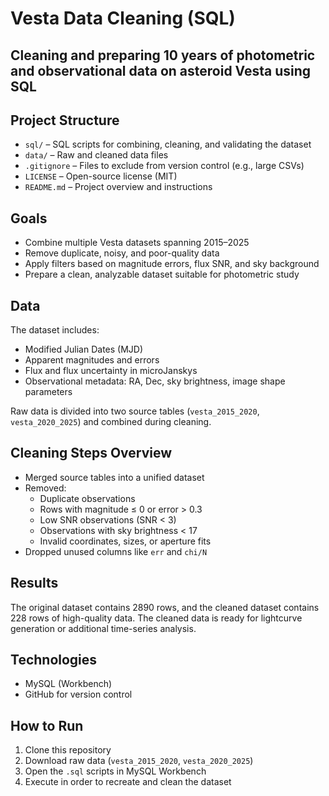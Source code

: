 # Vesta Data Cleaning (SQL)
## Cleaning and preparing 10 years of photometric and observational data on asteroid Vesta using SQL


## Project Structure

- `sql/` – SQL scripts for combining, cleaning, and validating the dataset
- `data/` – Raw and cleaned data files
- `.gitignore` – Files to exclude from version control (e.g., large CSVs)
- `LICENSE` – Open-source license (MIT)
- `README.md` – Project overview and instructions

## Goals

- Combine multiple Vesta datasets spanning 2015–2025
- Remove duplicate, noisy, and poor-quality data
- Apply filters based on magnitude errors, flux SNR, and sky background
- Prepare a clean, analyzable dataset suitable for photometric study

## Data

The dataset includes:
- Modified Julian Dates (MJD)
- Apparent magnitudes and errors
- Flux and flux uncertainty in microJanskys
- Observational metadata: RA, Dec, sky brightness, image shape parameters

Raw data is divided into two source tables (`vesta_2015_2020`, `vesta_2020_2025`) and combined during cleaning.

## Cleaning Steps Overview

- Merged source tables into a unified dataset
- Removed:
  - Duplicate observations
  - Rows with magnitude ≤ 0 or error > 0.3
  - Low SNR observations (SNR < 3)
  - Observations with sky brightness < 17
  - Invalid coordinates, sizes, or aperture fits
- Dropped unused columns like `err` and `chi/N`

## Results

The original dataset contains 2890 rows, and the cleaned dataset contains 228 rows of high-quality data. The cleaned data is ready for lightcurve generation or additional time-series analysis.


## Technologies

- MySQL (Workbench)
- GitHub for version control

## How to Run

1. Clone this repository
2. Download raw data (`vesta_2015_2020`, `vesta_2020_2025`)
3. Open the `.sql` scripts in MySQL Workbench
4. Execute in order to recreate and clean the dataset
